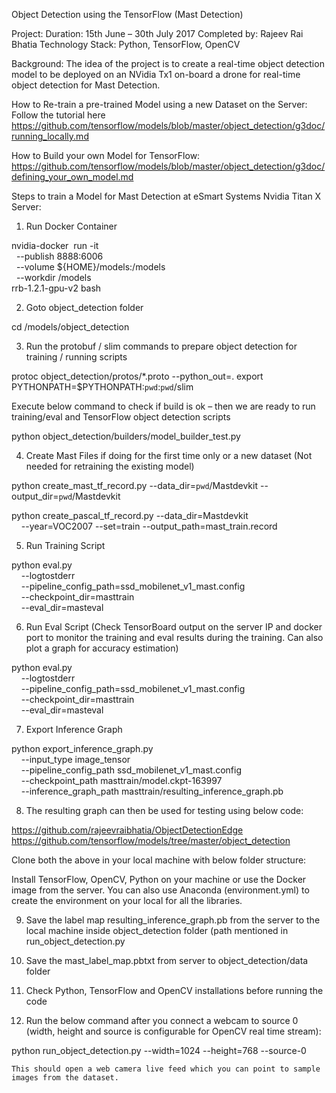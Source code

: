 Object Detection using the TensorFlow (Mast Detection)

Project: 
Duration: 15th June – 30th July 2017
Completed by: Rajeev Rai Bhatia
Technology Stack: Python, TensorFlow, OpenCV

Background:
The idea of the project is to create a real-time object detection model to be deployed on an NVidia Tx1 on-board a drone for real-time object detection for Mast Detection.

How to Re-train a pre-trained Model using a new Dataset on the Server:
Follow the tutorial here https://github.com/tensorflow/models/blob/master/object_detection/g3doc/running_locally.md

How to Build your own Model for TensorFlow:
https://github.com/tensorflow/models/blob/master/object_detection/g3doc/defining_your_own_model.md

Steps to train a Model for Mast Detection at eSmart Systems Nvidia Titan X Server:

1.	Run Docker Container

nvidia-docker  run -it \
  --publish 8888:6006 \
  --volume ${HOME}/models:/models \
  --workdir /models \
rrb-1.2.1-gpu-v2 bash

2.	Goto object_detection folder

cd /models/object_detection

3.	Run the protobuf / slim commands to prepare object detection for training / running scripts

protoc object_detection/protos/*.proto --python_out=.
export PYTHONPATH=$PYTHONPATH:`pwd`:`pwd`/slim

Execute	below command to check if build is ok – then we are ready to run training/eval and
TensorFlow object detection scripts

python object_detection/builders/model_builder_test.py

4.	Create Mast Files if doing for the first time only or a new dataset (Not needed for retraining the existing model)

python create_mast_tf_record.py --data_dir=`pwd`/Mastdevkit --output_dir=`pwd`/Mastdevkit

python create_pascal_tf_record.py --data_dir=Mastdevkit \
    --year=VOC2007 --set=train --output_path=mast_train.record

5.	Run Training Script

python eval.py \
    --logtostderr \
    --pipeline_config_path=ssd_mobilenet_v1_mast.config \
    --checkpoint_dir=masttrain \
    --eval_dir=masteval

6.	Run Eval Script (Check TensorBoard output on the server IP and docker port to monitor the training and eval results during the training. Can also plot a graph for accuracy estimation)

python eval.py \
    --logtostderr \
    --pipeline_config_path=ssd_mobilenet_v1_mast.config \
    --checkpoint_dir=masttrain \
    --eval_dir=masteval

7.	Export Inference Graph

python export_inference_graph.py \
    --input_type image_tensor \
    --pipeline_config_path ssd_mobilenet_v1_mast.config \
    --checkpoint_path masttrain/model.ckpt-163997 \
    --inference_graph_path masttrain/resulting_inference_graph.pb


8.	The resulting graph can then be used for testing using below code:

https://github.com/rajeevraibhatia/ObjectDetectionEdge
https://github.com/tensorflow/models/tree/master/object_detection

Clone both the above in your local machine with below folder structure:



Install TensorFlow, OpenCV, Python on your machine or use the Docker image from the server. You can also use Anaconda (environment.yml) to create the environment on your local for all the libraries. 


9.	Save the label map resulting_inference_graph.pb from the server to the local machine inside object_detection folder (path mentioned in run_object_detection.py

10.	Save the mast_label_map.pbtxt from server to object_detection/data folder

11.	Check Python, TensorFlow and OpenCV installations before running the code


12.	Run the below command after you connect a webcam to source 0 (width, height and source is configurable for OpenCV real time stream):

python run_object_detection.py --width=1024 --height=768 --source-0

	This should open a web camera live feed which you can point to sample images from the dataset. 
